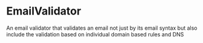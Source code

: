# EmailValidator
An email validator that validates an email not just by its email syntax but also include the validation based on individual domain  based rules and DNS
